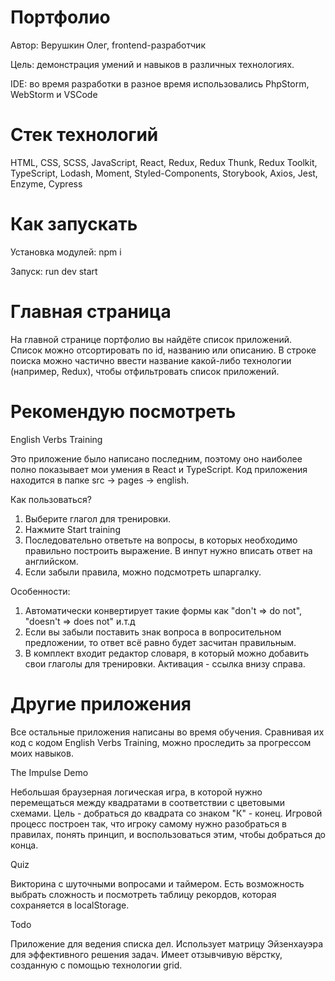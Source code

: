 # Портфолио

Автор: Верушкин Олег, frontend-разработчик

Цель: демонстрация умений и навыков в различных технологиях.

IDE: во время разработки в разное время использовались PhpStorm, WebStorm и VSCode

# Стек технологий

HTML, CSS, SCSS, JavaScript, React, Redux, Redux Thunk, Redux Toolkit, TypeScript, Lodash, Moment, Styled-Components, Storybook, Axios, Jest, Enzyme, Cypress

# Как запускать

Установка модулей: npm i

Запуск: run dev start

# Главная страница

На главной странице портфолио вы найдёте список приложений.
Список можно отсортировать по id, названию или описанию.
В строке поиска можно частично ввести название какой-либо технологии (например, Redux), чтобы отфильтровать список приложений.

# Рекомендую посмотреть

English Verbs Training

Это приложение было написано последним, поэтому оно наиболее полно показывает мои умения в React и TypeScript.
Код приложения находится в папке src -> pages -> english.

Как пользоваться?

1. Выберите глагол для тренировки.
2. Нажмите Start training
3. Последовательно ответьте на вопросы, в которых необходимо правильно построить выражение. В инпут нужно вписать ответ на английском.
4. Если забыли правила, можно подсмотреть шпаргалку.

Особенности:

1. Автоматически конвертирует такие формы как "don't => do not", "doesn't => does not" и.т.д
2. Если вы забыли поставить знак вопроса в вопросительном предложении, то ответ всё равно будет засчитан правильным.
3. В комплект входит редактор словаря, в который можно добавить свои глаголы для тренировки. Активация - ссылка внизу справа.

# Другие приложения

Все остальные приложения написаны во время обучения.
Сравнивая их код с кодом English Verbs Training, можно проследить за прогрессом моих навыков.

The Impulse Demo

Небольшая браузерная логическая игра, в которой нужно перемещаться между квадратами в соответствии с цветовыми схемами.
Цель - добраться до квадрата со знаком "К" - конец.
Игровой процесс построен так, что игроку самому нужно разобраться в правилах, понять принцип, и воспользоваться этим, чтобы добраться до конца.

Quiz

Викторина с шуточными вопросами и таймером.
Есть возможность выбрать сложность и посмотреть таблицу рекордов, которая сохраняется в localStorage.

Todo

Приложение для ведения списка дел. Использует матрицу Эйзенхауэра для эффективного решения задач.
Имеет отзывчивую вёрстку, созданную с помощью технологии grid.
